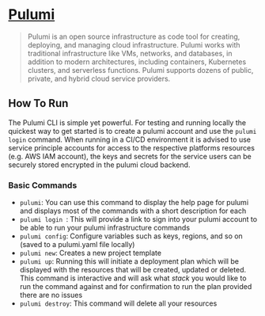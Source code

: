 # [Pulumi](https://www.pulumi.com)

> Pulumi is an open source infrastructure as code tool for creating, deploying, and managing cloud infrastructure. Pulumi works with traditional infrastructure like VMs, networks, and databases, in addition to modern architectures, including containers, Kubernetes clusters, and serverless functions. Pulumi supports dozens of public, private, and hybrid cloud service providers.

## How To Run

The Pulumi CLI is simple yet powerful. For testing and running locally the quickest way to get started is to create a pulumi account and use the `pulumi login` command. When running in a CI/CD environment it is advised to use service principle accounts for access to the respective platforms resources (e.g. AWS IAM account), the keys and secrets for the service users can be securely stored encrypted in the pulumi cloud backend.

### Basic Commands

- `pulumi`: You can use this command to display the help page for pulumi and displays most of the commands with a short description for each
- `pulumi login `: This will provide a link to sign into your pulumi account to be able to run your pulumi infrastructure commands
- `pulumi config`: Configure variables such as keys, regions, and so on (saved to a pulumi.yaml file locally)
- `pulumi new`: Creates a new project template
- `pulumi up`: Running this will initiate a deployment plan which will be displayed with the resources that will be created, updated or deleted. This command is interactive and will ask what *stack* you would like to run the command against and for confirmation to run the plan provided there are no issues
- `pulumi destroy`: This command will delete all your resources